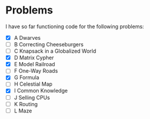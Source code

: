 # Problems
I have so far functioning code for the following problems:
- [x] A Dwarves
- [ ] B Correcting Cheeseburgers
- [ ] C Knapsack in a Globalized World
- [x] D Matrix Cypher
- [x] E Model Railroad
- [ ] F One-Way Roads
- [x] G Formula
- [ ] H Celestial Map
- [x] I Common Knowledge
- [ ] J Selling CPUs
- [ ] K Routing
- [ ] L Maze
